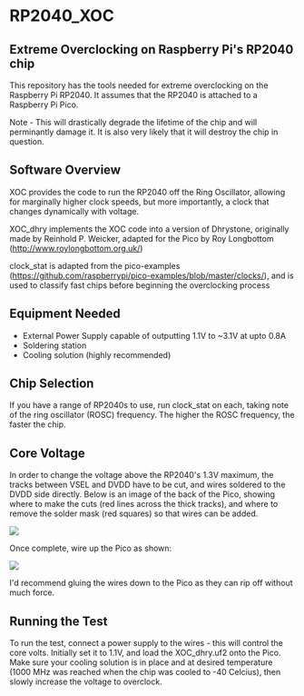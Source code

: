 # RP2040_XOC
Extreme Overclocking on Raspberry Pi's RP2040 chip
-

This repository has the tools needed for extreme overclocking on the Raspberry Pi RP2040. It assumes that the RP2040 is attached to a Raspberry Pi Pico.

Note - This will drastically degrade the lifetime of the chip and will perminantly damage it. It is also very likely that it will destroy the chip in question.

Software Overview
-
XOC provides the code to run the RP2040 off the Ring Oscillator, allowing for marginally higher clock speeds, but more importantly, a clock that changes dynamically with voltage.

XOC_dhry implements the XOC code into a version of Dhrystone, originally made by Reinhold P. Weicker, adapted for the Pico by Roy Longbottom (http://www.roylongbottom.org.uk/)

clock_stat is adapted from the pico-examples (https://github.com/raspberrypi/pico-examples/blob/master/clocks/), and is used to classify fast chips before beginning the overclocking process

Equipment Needed
-
- External Power Supply capable of outputting 1.1V to ~3.1V at upto 0.8A
- Soldering station
- Cooling solution (highly recommended)

Chip Selection
-
If you have a range of RP2040s to use, run clock_stat on each, taking note of the ring oscillator (ROSC) frequency. The higher the ROSC frequency, the faster the chip.

Core Voltage
-
In order to change the voltage above the RP2040's 1.3V maximum, the tracks between VSEL and DVDD have to be cut, and wires soldered to the DVDD side directly. Below is an image of the back of the Pico, showing where to make the cuts (red lines across the thick tracks), and where to remove the solder mask (red squares) so that wires can be added.

![](../pico_cuts.jpg)

Once complete, wire up the Pico as shown:

![](../pico_wires.jpg)

I'd recommend gluing the wires down to the Pico as they can rip off without much force.

Running the Test
-
To run the test, connect a power supply to the wires - this will control the core volts. Initially set it to 1.1V, and load the XOC_dhry.uf2 onto the Pico. Make sure your cooling solution is in place and at desired temperature (1000 MHz was reached when the chip was cooled to -40 Celcius), then slowly increase the voltage to overclock.